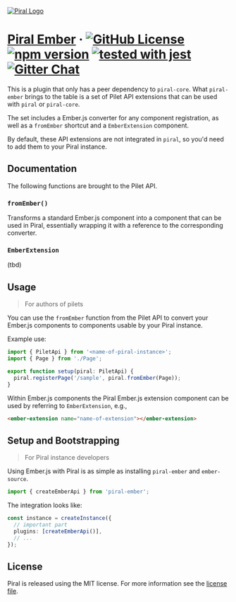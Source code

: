 [![Piral Logo](https://github.com/smapiot/piral/raw/master/docs/assets/logo.png)](https://piral.io)

# [Piral Ember](https://piral.io) &middot; [![GitHub License](https://img.shields.io/badge/license-MIT-blue.svg)](https://github.com/smapiot/piral/blob/master/LICENSE) [![npm version](https://img.shields.io/npm/v/piral-ember.svg?style=flat)](https://www.npmjs.com/package/piral-ember) [![tested with jest](https://img.shields.io/badge/tested_with-jest-99424f.svg)](https://jestjs.io) [![Gitter Chat](https://badges.gitter.im/gitterHQ/gitter.png)](https://gitter.im/piral-io/community)

This is a plugin that only has a peer dependency to `piral-core`. What `piral-ember` brings to the table is a set of Pilet API extensions that can be used with `piral` or `piral-core`.

The set includes a Ember.js converter for any component registration, as well as a `fromEmber` shortcut and a `EmberExtension` component.

By default, these API extensions are not integrated in `piral`, so you'd need to add them to your Piral instance.

## Documentation

The following functions are brought to the Pilet API.

### `fromEmber()`

Transforms a standard Ember.js component into a component that can be used in Piral, essentially wrapping it with a reference to the corresponding converter.

### `EmberExtension`

(tbd)

## Usage

> For authors of pilets

You can use the `fromEmber` function from the Pilet API to convert your Ember.js components to components usable by your Piral instance.

Example use:

```ts
import { PiletApi } from '<name-of-piral-instance>';
import { Page } from './Page';

export function setup(piral: PiletApi) {
  piral.registerPage('/sample', piral.fromEmber(Page));
}
```

Within Ember.js components the Piral Ember.js extension component can be used by referring to `EmberExtension`, e.g.,

```html
<ember-extension name="name-of-extension"></ember-extension>
```

## Setup and Bootstrapping

> For Piral instance developers

Using Ember.js with Piral is as simple as installing `piral-ember` and `ember-source`.

```ts
import { createEmberApi } from 'piral-ember';
```

The integration looks like:

```ts
const instance = createInstance({
  // important part
  plugins: [createEmberApi()],
  // ...
});
```

## License

Piral is released using the MIT license. For more information see the [license file](./LICENSE).
